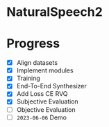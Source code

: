 # NaturalSpeech2

# Progress
- [x] Align datasets
- [x] Implement modules
- [x] Training
- [x] End-To-End Synthesizer
- [x] Add Loss CE RVQ
- [x] Subjective Evaluation
- [ ] Objective Evaluation
- [ ] `2023-06-06` Demo

